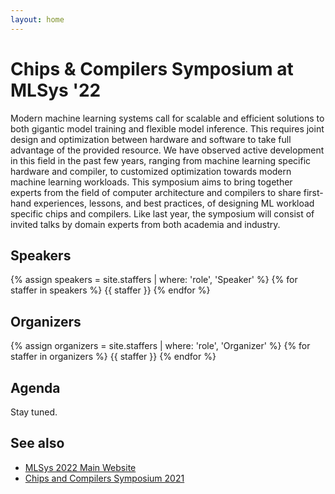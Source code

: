 ```yaml
---
layout: home
---
```


# Chips & Compilers Symposium at MLSys '22

Modern machine learning systems call for scalable and efficient solutions to both gigantic model training and flexible model inference.
This requires joint design and optimization between hardware and software to take full advantage of the provided resource.
We have observed active development in this field in the past few years, ranging from machine learning specific hardware and compiler, to customized optimization towards modern machine learning workloads.
This symposium aims to bring together experts from the field of computer architecture and compilers to share first-hand experiences, lessons, and best practices, of designing ML workload specific chips and compilers.
Like last year, the symposium will consist of invited talks by domain experts from both academia and industry.



## Speakers

{% assign speakers = site.staffers | where: 'role', 'Speaker' %}
{% for staffer in speakers %}
{{ staffer }}
{% endfor %}

<div style="clear: both;"></div>

## Organizers

{% assign organizers = site.staffers | where: 'role', 'Organizer' %}
{% for staffer in organizers %}
{{ staffer }}
{% endfor %}

<div style="clear: both;"></div>

## Agenda

Stay tuned.

<!---
{% for module in site.modules %}
{{ module }}
{% endfor %}
-->

## See also

- [MLSys 2022 Main Website](https://mlsys.org/)
- [Chips and Compilers Symposium 2021](https://chips-compilers-mlsys-21.github.io/)
